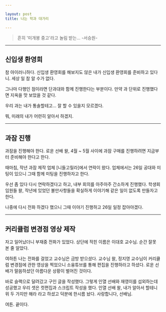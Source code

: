 ```yaml
---

layout: post
title: 나는 학과 대가리

---
```


> 흔히 '미개봉 중고'라고 놀림 받는... -서승원-

-----

## 신입생 환영회

참 아이러니하다.
신입생 환영회를 해보지도 않은 내가 신입생 환영회를 준비하고 있다니.
세상 일 참 알 수가 없다.

그나마 다행인 점이라면 단과대와 함께 진행한다는 부분이다.
만약 과 단위로 진행했다면 지옥을 맛 보았을 것 같다.

우리 과는 내가 통솔할테고...
잘 할 수 있을지 모르겠다.

뭐, 미래의 내가 어련히 알아서 하겠지.

-----

## 과잠 진행

과잠을 진행해야 한다.
로운 선배 왈, 4월 ~ 5월 사이에 과잠 구매를 진행하려면 지금부터 준비해야 한다고 한다.

때마침, 작년 과잠 제작 업체 [니들고릴라]에서 연락이 왔다.
업체에서는 26일 공대와 미팅이 있으니 그때 함께 미팅을 진행하자고 한다.

우선 좀 있다 다시 연락하겠다고 하고, 내부 회의를 아주아주 간소하게 진행했다.
학생회 임원들 왈, 작년에 있었던 불만사항들을 확실하게 이야기해 같은 일이 없도록 만들자고 한다.

나중에 다시 전화 하겠다 했으니 그때 이야기 진행하고 26일 일정 잡아야겠다.

-----

## 커리큘럼 변경점 영상 제작

자고 일어났더니 부재중 전화가 있었다.
상단에 적힌 이름은 이대호 교수님.
순간 잘못 본 줄 알았다.

여하튼 나는 전화를 걸었고 교수님은 금방 받으셨다.
교수님 왈, 정지영 교수님이 커리큘럼 변경점에 관한 영상을 찍었으니 소융튜브를 통해 편집을 진행하라고 하셨다.
로운 선배가 말씀하셨던 아름다운 상황이 벌어진  것이다.

바로 슬랙으로 달려갔고 구인 글을 작성했다.
그렇게 인열 선배와 재영이를 섭외하는데 성공했고 우리 셋은 컷편집과 스크립트 작성을 했다.
인열 선배 왈, 내가 알아서 할테니 위 두 가지만 해라 라고 하셨고 덕분에 한시름 놨다.
사랑합니다, 선배님.

여튼.
끝이다.
